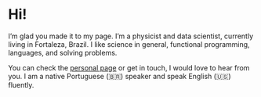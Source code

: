 # Hi!

I’m glad you made it to my page. I’m a physicist and data scientist, currently living in Fortaleza, Brazil. I like science in general, functional programming, languages, and solving problems.

You can check the [personal page](http://vsantos.me/) or get in touch, I would love to hear from you. I am a native Portuguese (🇧🇷) speaker and speak English (🇺🇸) fluently.
